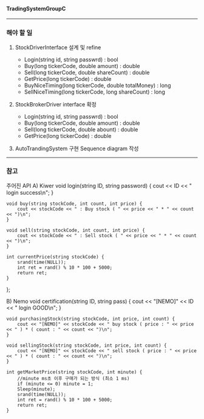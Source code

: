 #### TradingSystemGroupC
---

### 해야 할 일 

1. StockDriverInterface 설계 및 refine
    - Login(string id, string passwrd) : bool
    - Buy(long tickerCode, double amount) : double
    - Sell(long tickerCode, double shareCount) : double
    - GetPrice(long tickerCode) : double
    - BuyNiceTiming(long tickerCode, double totalMoney) : long
    - SellNiceTiming(long tickerCode, long shareCount) : long
      
2. StockBrokerDriver interface 확정
    - Login(string id, string passwrd) : bool
    - Buy(long tickerCode, double amount) : double
    - Sell(long tickerCode, double abount) : double
    - GetPrice(long tickerCode) : double
      
3. AutoTrandingSystem 구현
   Sequence diagram 작성
   

----
### 참고

주어진 API
   A) Kiwer
	void login(string ID, string password) {
		cout << ID << " login success\n";
	}

	void buy(string stockCode, int count, int price) {
		cout << stockCode << " : Buy stock ( " << price << " * " << count << ")\n";
	}

	void sell(string stockCode, int count, int price) {
		cout << stockCode << " : Sell stock ( " << price << " * " << count << ")\n";
	}

	int currentPrice(string stockCode) {
		srand(time(NULL));
		int ret = rand() % 10 * 100 + 5000;
		return ret;
	}
};

  B) Nemo
 void certification(string ID, string pass) {
		cout << "[NEMO]" << ID << " login GOOD\n";
	}

	void purchasingStock(string stockCode, int price, int count) {
		cout << "[NEMO]" << stockCode << " buy stock ( price : " << price << " ) * ( count : " << count << ")\n";
	}

	void sellingStock(string stockCode, int price, int count) {
		cout << "[NEMO]" << stockCode << " sell stock ( price : " << price << " ) * ( count : " << count << ")\n";
	}

	int getMarketPrice(string stockCode, int minute) {
		//minute ms초 이후 구매가 되는 방식 (최소 1 ms)
		if (minute <= 0) minute = 1;
		Sleep(minute);
		srand(time(NULL));
		int ret = rand() % 10 * 100 + 5000;
		return ret;
	}

